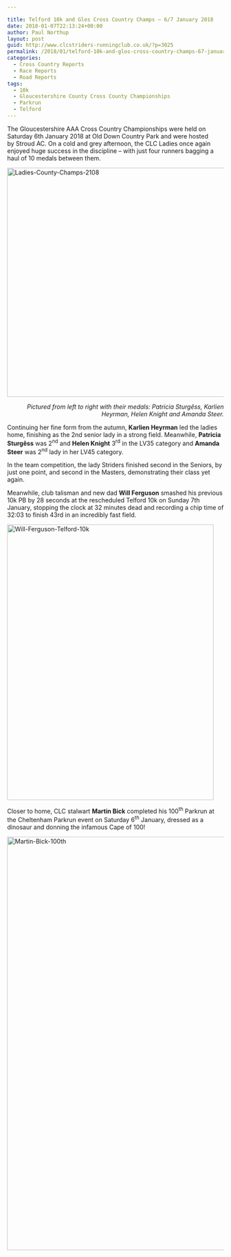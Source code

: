 ```yaml
---

title: Telford 10k and Glos Cross Country Champs – 6/7 January 2018
date: 2018-01-07T22:13:24+00:00
author: Paul Northup
layout: post
guid: http://www.clcstriders-runningclub.co.uk/?p=3025
permalink: /2018/01/telford-10k-and-glos-cross-country-champs-67-january-2018/
categories:
  - Cross Country Reports
  - Race Reports
  - Road Reports
tags:
  - 10k
  - Gloucestershire County Cross County Championships
  - Parkrun
  - Telford
---
```

The Gloucestershire AAA Cross Country Championships were held on Saturday 6th January 2018 at Old Down Country Park and were hosted by Stroud AC. On a cold and grey afternoon, the CLC Ladies once again enjoyed huge success in the discipline – with just four runners bagging a haul of 10 medals between them.

[<img class="alignnone wp-image-3026" src="http://www.clcstriders-runningclub.co.uk/wplive/wp-content/uploads/2018/01/Ladies-County-Champs-2108.jpg" alt="Ladies-County-Champs-2108" width="800" height="532" srcset="http://www.clcstriders-runningclub.co.uk/wplive/wp-content/uploads/2018/01/Ladies-County-Champs-2108.jpg 960w, http://www.clcstriders-runningclub.co.uk/wplive/wp-content/uploads/2018/01/Ladies-County-Champs-2108-300x199.jpg 300w, http://www.clcstriders-runningclub.co.uk/wplive/wp-content/uploads/2018/01/Ladies-County-Champs-2108-768x510.jpg 768w" sizes="(max-width: 800px) 100vw, 800px" />](http://www.clcstriders-runningclub.co.uk/wplive/wp-content/uploads/2018/01/Ladies-County-Champs-2108.jpg)

<p style="text-align: right;">
  <em>Pictured from left to right with their medals: Patricia Sturgêss, Karlien Heyrman, Helen Knight and Amanda Steer.</em>
</p>

Continuing her fine form from the autumn, **Karlien Heyrman** led the ladies home, finishing as the 2nd senior lady in a strong field. Meanwhile, **Patricia Sturgêss** was 2<sup>nd</sup> and **Helen Knight** 3<sup>rd</sup> in the LV35 category and **Amanda Steer** was 2<sup>nd</sup> lady in her LV45 category.

In the team competition, the lady Striders finished second in the Seniors, by just one point, and second in the Masters, demonstrating their class yet again.

Meanwhile, club talisman and new dad **Will Ferguson** smashed his previous 10k PB by 28 seconds at the rescheduled Telford 10k on Sunday 7th January, stopping the clock at 32 minutes dead and recording a chip time of 32:03 to finish 43rd in an incredibly fast field.

[<img class="alignnone size-full wp-image-3027" src="http://www.clcstriders-runningclub.co.uk/wplive/wp-content/uploads/2018/01/Will-Ferguson-Telford-10k-e1515362994620.jpg" alt="Will-Ferguson-Telford-10k" width="480" height="640" srcset="http://www.clcstriders-runningclub.co.uk/wplive/wp-content/uploads/2018/01/Will-Ferguson-Telford-10k-e1515362994620.jpg 480w, http://www.clcstriders-runningclub.co.uk/wplive/wp-content/uploads/2018/01/Will-Ferguson-Telford-10k-e1515362994620-225x300.jpg 225w" sizes="(max-width: 480px) 100vw, 480px" />](http://www.clcstriders-runningclub.co.uk/wplive/wp-content/uploads/2018/01/Will-Ferguson-Telford-10k-e1515362994620.jpg)

Closer to home, CLC stalwart **Martin Bick** completed his 100<sup>th</sup> Parkrun at the Cheltenham Parkrun event on Saturday 6<sup>th</sup> January, dressed as a dinosaur and donning the infamous Cape of 100!

[<img class="alignnone size-full wp-image-3028" src="http://www.clcstriders-runningclub.co.uk/wplive/wp-content/uploads/2018/01/Martin-Bick-100th.jpg" alt="Martin-Bick-100th" width="533" height="960" srcset="http://www.clcstriders-runningclub.co.uk/wplive/wp-content/uploads/2018/01/Martin-Bick-100th.jpg 533w, http://www.clcstriders-runningclub.co.uk/wplive/wp-content/uploads/2018/01/Martin-Bick-100th-167x300.jpg 167w" sizes="(max-width: 533px) 100vw, 533px" />](http://www.clcstriders-runningclub.co.uk/wplive/wp-content/uploads/2018/01/Martin-Bick-100th.jpg)

&nbsp;